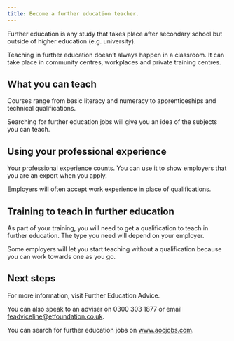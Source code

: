 ```yaml
---
title: Become a further education teacher.
---
```

Further education is any study that takes place after secondary school but outside of higher education (e.g. university).

Teaching in further education doesn’t always happen in a classroom. It can take place in community centres, workplaces and private training centres. 


## What you can teach

Courses range from basic literacy and numeracy to apprenticeships and technical qualifications. 

Searching for further education jobs will give you an idea of the subjects you can teach.

## Using your professional experience

Your professional experience counts. You can use it to show employers that you are an expert when you apply.

Employers will often accept work experience in place of qualifications.


## Training to teach in further education

As part of your training, you will need to get a qualification to teach in further education. The type you need will depend on your employer.
 
Some employers will let you start teaching without a qualification because you can work towards one as you go.


## Next steps

For more information, visit Further Education Advice.

You can also speak to an adviser on 0300 303 1877 or email feadviceline@etfoundation.co.uk.

You can search for further education jobs on www.aocjobs.com.

